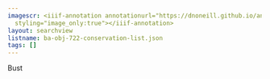 ```yaml
---
imagescr: <iiif-annotation annotationurl="https://dnoneill.github.io/annotate/annotations/ba-obj-722-conservation-001.json"
  styling="image_only:true"></iiif-annotation>
layout: searchview
listname: ba-obj-722-conservation-list.json
tags: []
---
```

Bust